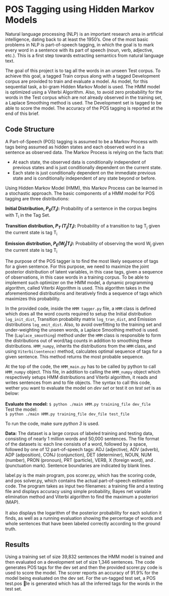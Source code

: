 # POS Tagging using Hidden Markov Models

Natural language processing (NLP) is an important research area in artificial intelligence, dating back to at least the 1950’s. One of the most basic problems in NLP is part-of-speech tagging, in which the goal is to mark every word in a sentence with its part of speech (noun, verb, adjective, etc.). This is a first step towards extracting semantics from natural language text.</br>

The goal of this project is to tag all the words in an unseen Test corpus. To achieve this goal, a tagged Train corpus along with a tagged Development corpus are provided to train and evaluate a model. As model, for this sequential task, a bi-gram Hidden Markov Model is used. The HMM model is optimized using a Viterbi Algorithm. Also, to avoid zero probability for the words in the Test corpus which are not already observed in the training set, a Laplace Smoothing method is used. The Development set is tagged to be able to score the model. The accuracy of the POS tagging is reported at the end of this brief.</br>

## Code Structure
A Part-of-Speech (POS) tagging is assumed to be a Markov Process with tags being assumed as hidden states and each observed word in a sentence as observed data. The Markov Process is relying on the facts that:</br>
* At each state, the observed data is conditionally independent of previous states and is just conditionally dependent on the current state.</br>
* Each state is just conditionally dependent on the immediate previous state and is conditionally independent of any state beyond or before.</br>

Using Hidden Markov Model (HMM), this Markov Process can be learned in a stochastic approach. The basic components of a HMM model for POS tagging are three distributions:</br>

**Initial Distribution, _P<sub>S</sub>(T<sub>i</sub>)_:** Probability of a sentence in the corpus begins with T<sub>i</sub> in the Tag Set.</br>

**Transition distribution, _P<sub>T</sub> (T<sub>j</sub>|T<sub>i</sub>)_:** Probability of a transition to tag T<sub>j</sub> given the current state is tag T<sub>i</sub></br>

**Emission distribution, _P<sub>E</sub>(W<sub>j</sub>|T<sub>i</sub>)_:** Probability of observing the word W<sub>j</sub> given the current state is tag T<sub>i</sub></br>

The purpose of the POS tagger is to find the most likely sequence of tags for a given sentence. For this purpose, we need to maximize the joint posterior distribution of latent variables, in this case tags, given a sequence of observations, in this case words in a training corpus. To be able to implement such optimizer on the HMM model, a dynamic programming algorithm, called Viterbi Algorithm is used. This algorithm takes in the aforementioned distributions and iteratively finds a sequence of tags which maximizes
this probability.</br>

In the provided code, inside the `HMM tagger.py` file, a `HMM` class is defined which does all the word counts required to setup the Initial distribution `log_init_dist`, Transition probability matrix `log_tran_dist`, and Emission distributions `log_emit_dist`. Also, to avoid overfitting to the training set and under-weighting the unseen words, a Laplace Smoothing method is used. The (`Laplace_smoothing`) method under the `HMM` class is responsible to form the distributions out of word/tag counts in addition to smoothing these distributions. `HMM_numpy`, inherits the distributions from the `HMM` class, and using `Viterbi(sentence)` method, calculates optimal sequence of tags for a given sentence. This method returns the most probable sequence.</br>

At the top of the code, the `HMM_main.py` has to be called by python to call `HMM_numpy` object. This file, in addition to calling the `HMM_numpy` object which respectively setups HMM distributions and Viterbi algorithm, it reads and writes sentences from and to file objects. The syntax to call this code, wether you want to evaluate the model on *dev set* or test it on *test set* is as below:</br></br>
**Evaluate the model:**
`$ python ./main HMM.py training_file dev_file`</br>
Test the model:</br>
`$ python ./main HMM.py training_file dev_file test_file`</br>

To run the code, make sure *python 3* is used.</br>

__Data:__ The dataset is a large corpus of labeled training and testing data,
consisting of nearly 1 million words and 50,000 sentences. The file format of the datasets is:
each line consists of a word, followed by a space, followed by one of 12 part-of-speech tags: ADJ (adjective),
ADV (adverb), ADP (adposition), CONJ (conjunction), DET (determiner), NOUN, NUM (number), PRON
(pronoun), PRT (particle), VERB, X (foreign word), and . (punctuation mark). Sentence boundaries are
indicated by blank lines. </br>

label.py is the main program, pos scorer.py, which has the scoring code, and pos solver.py, which contains the actual
part-of-speech estimation code. The program takes as input two filenames: a training file and a testing file and displays accuracy using simple probability, Bayes net variable elimination method and Viterbi algorithm to find the maximum a posteriori (MAP). </br> </br>
It also displays the logarithm of the posterior probability for each solution it finds, as well as a
running evaluation showing the percentage of words and whole sentences that have been labeled correctly
according to the ground truth. </br>

## Results
Using a training set of size 39,832 sentences the HMM model is trained and then evaluated on a development set of size 1,346 sentences. The code generates POS tags for the dev set and then the provided scorer.py code is used to score the model. The scorer reports an accuracy of 91.9% for the model being evaluated on the dev set. For the un-tagged test set, a POS test.pos le is generated which has all the inferred tags for the words in the test set.

